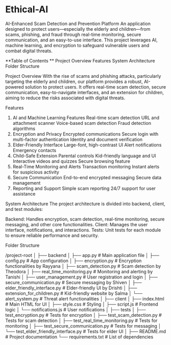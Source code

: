 # Ethical-AI
AI-Enhanced Scam Detection and Prevention Platform
An application designed to protect users—especially the elderly and children—from scams, phishing, and fraud through real-time monitoring, secure communication, and an easy-to-use interface. This project leverages AI, machine learning, and encryption to safeguard vulnerable users and combat digital threats.

**Table of Contents
**
Project Overview
Features
System Architecture
Folder Structure


Project Overview
With the rise of scams and phishing attacks, particularly targeting the elderly and children, our platform provides a robust, AI-powered solution to protect users. It offers real-time scam detection, secure communication, easy-to-navigate interfaces, and an extension for children, aiming to reduce the risks associated with digital threats.

Features
1. AI and Machine Learning Features
Real-time scam detection
URL and attachment scanner
Voice-based scam detection
Fraud detection algorithms
3. Encryption and Privacy
Encrypted communications
Secure login with multi-factor authentication
Identity and document verification
4. Elder-Friendly Interface
Large-font, high-contrast UI
Alert notifications
Emergency contacts
5. Child-Safe Extension
Parental controls
Kid-friendly language and UI
Interactive videos and quizzes
Secure browsing feature
6. Real-Time Monitoring and Alerts
Transaction monitoring
Instant alerts for suspicious activity
7. Secure Communication
End-to-end encrypted messaging
Secure data management
8. Reporting and Support
Simple scam reporting
24/7 support for user assistance


System Architecture
The project architecture is divided into backend, client, and test modules:

Backend: Handles encryption, scam detection, real-time monitoring, secure messaging, and other core functionalities.
Client: Manages the user interface, notifications, and interactions.
Tests: Unit tests for each module to ensure reliable performance and security.


Folder Structure

/project-root
│
├── backend
│   ├── app.py                        # Main application file
│   ├── config.py                     # App configuration
│   ├── encryption.py                 # Encryption functionalities by Rayyana
│   ├── scam_detection.py             # Scam detection by Theodora
│   ├── real_time_monitoring.py       # Monitoring and alerting by Tanishi
│   ├── user_management.py            # User registration and login
│   ├── secure_communication.py       # Secure messaging by Shiven
│   ├── elder_friendly_interface.py   # Elder-friendly UI by Drishti
│   ├── extension_for_children.py     # Kid-friendly website by Salma
│   └── alert_system.py               # Threat alert functionalities
│
├── client
│   ├── index.html                    # Main HTML for UI
│   ├── style.css                     # Styling
│   ├── script.js                     # Frontend logic
│   └── notifications.js              # User notifications
│
├── tests
│   ├── test_encryption.py            # Tests for encryption
│   ├── test_scam_detection.py        # Tests for scam detection
│   ├── test_real_time_monitoring.py  # Tests for monitoring
│   ├── test_secure_communication.py  # Tests for messaging
│   └── test_elder_friendly_interface.py # Tests for elder UI
│
├── README.md                         # Project documentation
└── requirements.txt                  # List of dependencies


